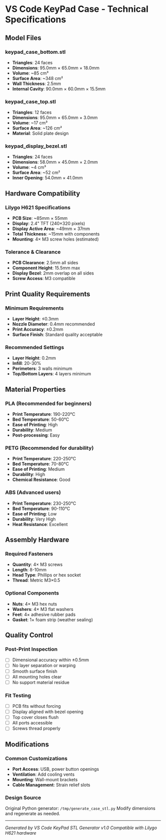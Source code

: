 # VS Code KeyPad Case - Technical Specifications

## Model Files

### keypad_case_bottom.stl
- **Triangles**: 24 faces
- **Dimensions**: 95.0mm × 65.0mm × 18.0mm
- **Volume**: ~85 cm³
- **Surface Area**: ~348 cm²
- **Wall Thickness**: 2.5mm
- **Internal Cavity**: 90.0mm × 60.0mm × 15.5mm

### keypad_case_top.stl  
- **Triangles**: 12 faces
- **Dimensions**: 95.0mm × 65.0mm × 3.0mm
- **Volume**: ~17 cm³
- **Surface Area**: ~126 cm²
- **Material**: Solid plate design

### keypad_display_bezel.stl
- **Triangles**: 24 faces  
- **Dimensions**: 58.0mm × 45.0mm × 2.0mm
- **Volume**: ~4 cm³
- **Surface Area**: ~52 cm²
- **Inner Opening**: 54.0mm × 41.0mm

## Hardware Compatibility

### Lilygo H621 Specifications
- **PCB Size**: ~85mm × 55mm
- **Display**: 2.4" TFT (240×320 pixels)
- **Display Active Area**: ~49mm × 37mm  
- **Total Thickness**: ~15mm with components
- **Mounting**: 4× M3 screw holes (estimated)

### Tolerance & Clearance
- **PCB Clearance**: 2.5mm all sides
- **Component Height**: 15.5mm max
- **Display Bezel**: 2mm overlap on all sides
- **Screw Access**: M3 compatible

## Print Quality Requirements

### Minimum Requirements
- **Layer Height**: ≤0.3mm
- **Nozzle Diameter**: 0.4mm recommended  
- **Print Accuracy**: ±0.2mm
- **Surface Finish**: Standard quality acceptable

### Recommended Settings
- **Layer Height**: 0.2mm
- **Infill**: 20-30%
- **Perimeters**: 3 walls minimum
- **Top/Bottom Layers**: 4 layers minimum

## Material Properties

### PLA (Recommended for beginners)
- **Print Temperature**: 190-220°C
- **Bed Temperature**: 50-60°C  
- **Ease of Printing**: High
- **Durability**: Medium
- **Post-processing**: Easy

### PETG (Recommended for durability)
- **Print Temperature**: 220-250°C
- **Bed Temperature**: 70-80°C
- **Ease of Printing**: Medium  
- **Durability**: High
- **Chemical Resistance**: Good

### ABS (Advanced users)
- **Print Temperature**: 230-250°C
- **Bed Temperature**: 90-110°C
- **Ease of Printing**: Low
- **Durability**: Very High
- **Heat Resistance**: Excellent

## Assembly Hardware

### Required Fasteners
- **Quantity**: 4× M3 screws
- **Length**: 8-10mm
- **Head Type**: Phillips or hex socket
- **Thread**: Metric M3×0.5

### Optional Components  
- **Nuts**: 4× M3 hex nuts
- **Washers**: 4× M3 flat washers
- **Feet**: 4× adhesive rubber pads
- **Gasket**: 1× foam strip (weather sealing)

## Quality Control

### Post-Print Inspection
- [ ] Dimensional accuracy within ±0.5mm
- [ ] No layer separation or warping
- [ ] Smooth surface finish
- [ ] All mounting holes clear
- [ ] No support material residue

### Fit Testing
- [ ] PCB fits without forcing
- [ ] Display aligned with bezel opening
- [ ] Top cover closes flush
- [ ] All ports accessible
- [ ] Screws thread properly

## Modifications

### Common Customizations
- **Port Access**: USB, power button openings
- **Ventilation**: Add cooling vents
- **Mounting**: Wall-mount brackets
- **Cable Management**: Strain relief slots

### Design Source
Original Python generator: `/tmp/generate_case_stl.py`
Modify dimensions and regenerate as needed.

---
*Generated by VS Code KeyPad STL Generator v1.0*
*Compatible with Lilygo H621 hardware*